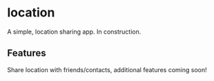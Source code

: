 # location

A simple, location sharing app. In construction.

## Features

Share location with friends/contacts, additional features coming soon!